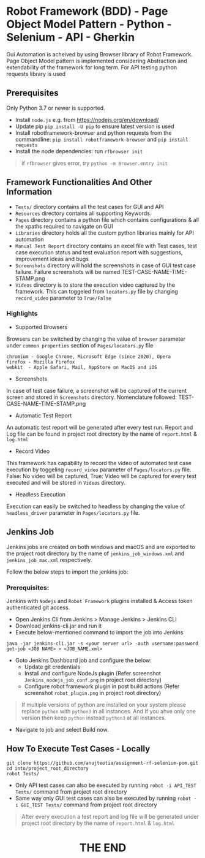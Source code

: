 # Robot Framework (BDD) - Page Object Model Pattern - Python - Selenium - API - Gherkin
Gui Automation is acheived by using Browser library of Robot Framework. Page Object Model pattern is implemented considering Abstraction and extendability of the framework for long term. 
For API testing python requests library is used

## Prerequisites
Only Python 3.7 or newer is supported.

* Install `node.js` e.g. from https://nodejs.org/en/download/
* Update pip `pip install -U pip` to ensure latest version is used
* Install robotframework-browser and python requests from the commandline: `pip install robotframework-browser`
and `pip install requests`
* Install the node dependencies: run `rfbrowser init`

>if `rfbrowser` gives error, try `python -m Browser.entry init`

## Framework Functionalities And Other Information

* `Tests/` directory contains all the test cases for GUI and API
* `Resources` directory contains all supporting Keywords.
* `Pages` directory contains a python file which contains configurations & all the xpaths required to navigate on GUI
* `Libraries` directory holds all the custom python libraries mainly for API automation
* `Manual Test Report` directory contains an excel file with Test cases, test case execution status and test evaluation report with suggestions, improvement ideas and bugs
* `Screenshots` directory will hold the screenshots in case of GUI test case failure. Failure screenshots will be named TEST-CASE-NAME-TIME-STAMP.png
* `Videos` directory is to store the execution video captured by the framework. This can toggeled from `locators.py` file by changing `record_video` parameter to `True/False`

### Highlights
* Supported Browsers 

Browsers can be switched by changing the value of `browser` parameter under `common properties` section of `Pages/locators.py` file
```
chromium - Google Chrome, Microsoft Edge (since 2020), Opera
firefox	- Mozilla Firefox
webkit	- Apple Safari, Mail, AppStore on MacOS and iOS
```

* Screenshots 

In case of test case failure, a screenshot will be captured of the current screen and stored in `Screenshots` directory. Nomenclature followed: TEST-CASE-NAME-TIME-STAMP.png

* Automatic Test Report

An automatic test report will be generated after every test run. Report and Log file can be found in project root directory by the name of `report.html` & `log.html`

* Record Video

This framework has capability to record the video of automated test case execution by toggeling `record_video` parameter of `Pages/locators.py` file. False: No video will be captured, True: Video will be captured for every test executed and will be stored in `Videos` directory.

* Headless Execution

Execution can easily be switched to headless by changing the value of `headless_driver` parameter in `Pages/locators.py` file.

## Jenkins Job

Jenkins jobs are created on both windows and macOS and are exported to the project root directory by the name of `jenkins_job_windows.xml` and `jenkins_job_mac.xml` respectively.

Follow the below steps to import the jenkins job:

### Prerequisites: 
Jenkins with `Nodejs` and `Robot Framework` plugins installed & Access token authenticated git access. 

* Open Jenkins Cli from Jenkins > Manage Jenkins > Jenkins CLI
* Download jenkins-cli.jar and run it
* Execute below-mentioned command to import the job into Jenkins
```
java -jar jenkins-cli.jar -s <your server url> -auth username:password get-job <JOB NAME> > <JOB_NAME.xml>
```
* Goto Jenkins Dashboard job and configure the below:
    * Update git credentials
    * Install and configure NodeJs plugin (Refer screenshot `Jenkins_nodejs_job_conf.png` in project root directory)
    * Configure robot framework plugin in post build actions (Refer screenshot `robot_plugin.png` in project root directory)

> If multiple versions of python are installed on your system please replace `python` with `python3` in all instances. And If you ahve only one version then keep `python` instead `python3` at all instances. 

* Navigate to job and select Build now.
## How To Execute Test Cases - Locally

```
git clone https://github.com/anujteotia/assignment-rf-selenium-pom.git
cd into/project_root_directory
robot Tests/
```
* Only API test cases can also be executed by running `robot -i API_TEST Tests/` command from project root directory
* Same way only GUI test cases can also be executed by running `robot -i GUI_TEST Tests/` command from project root directory

> After every execution a test report and log file will be generated under project root directory by the name of `report.html` & `log.html`


<h1 align="center">THE END</h1>                                                
